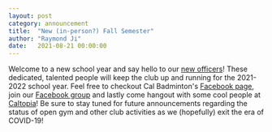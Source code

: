 ```yaml
---
layout: post
category: announcement
title:  "New (in-person?) Fall Semester"
author: "Raymond Ji"
date:   2021-08-21 00:00:00
---
```


Welcome to a new school year and say hello to our [new officers](/meet-officers.html)! These dedicated, talented people will keep the club up and running for the 2021-2022 school year. Feel free to checkout Cal Badminton's [Facebook page](https://www.facebook.com/calbadminton1/), join our [Facebook group](https://www.facebook.com/groups/calbadminton) and lastly come hangout with some cool people at [Caltopia](/images/flyer_fall_2021.jpg)! Be sure to stay tuned for future announcements regarding the status of open gym and other club activities as we (hopefully) exit the era of COVID-19!
